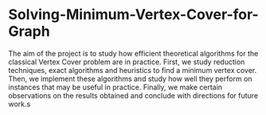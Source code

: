 # Solving-Minimum-Vertex-Cover-for-Graph
The aim of the project is to study how efficient theoretical algorithms for the classical
Vertex Cover problem are in practice. First, we study reduction techniques, exact algorithms and heuristics to find a minimum vertex cover. Then, we implement these algorithms
and study how well they perform on instances that may be useful in practice. Finally, we
make certain observations on the results obtained and conclude with directions for future
work.s
